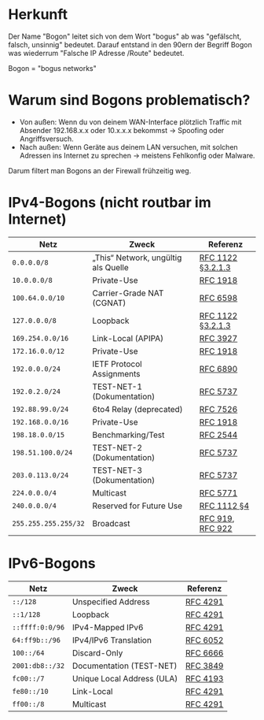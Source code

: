 # Herkunft

Der Name "Bogon" leitet sich von dem Wort "bogus" ab was "gefälscht, falsch, unsinnig" bedeutet.
Darauf entstand in den 90ern der Begriff Bogon was wiederrum "Falsche IP Adresse /Route" bedeutet.

Bogon = "bogus networks"

# Warum sind Bogons problematisch?

- Von außen: Wenn du von deinem WAN-Interface plötzlich Traffic mit Absender 192.168.x.x oder 10.x.x.x bekommst → Spoofing oder Angriffsversuch.
- Nach außen: Wenn Geräte aus deinem LAN versuchen, mit solchen Adressen ins Internet zu sprechen → meistens Fehlkonfig oder Malware.
  
Darum filtert man Bogons an der Firewall frühzeitig weg.

# IPv4-Bogons (nicht routbar im Internet)

| Netz                 | Zweck                               | Referenz                                                                                                         |
| -------------------- | ----------------------------------- | ---------------------------------------------------------------------------------------------------------------- |
| `0.0.0.0/8`          | „This“ Network, ungültig als Quelle | [RFC 1122 §3.2.1.3](https://datatracker.ietf.org/doc/html/rfc1122)                                               |
| `10.0.0.0/8`         | Private-Use                         | [RFC 1918](https://datatracker.ietf.org/doc/html/rfc1918)                                                        |
| `100.64.0.0/10`      | Carrier-Grade NAT (CGNAT)           | [RFC 6598](https://datatracker.ietf.org/doc/html/rfc6598)                                                        |
| `127.0.0.0/8`        | Loopback                            | [RFC 1122 §3.2.1.3](https://datatracker.ietf.org/doc/html/rfc1122)                                               |
| `169.254.0.0/16`     | Link-Local (APIPA)                  | [RFC 3927](https://datatracker.ietf.org/doc/html/rfc3927)                                                        |
| `172.16.0.0/12`      | Private-Use                         | [RFC 1918](https://datatracker.ietf.org/doc/html/rfc1918)                                                        |
| `192.0.0.0/24`       | IETF Protocol Assignments           | [RFC 6890](https://datatracker.ietf.org/doc/html/rfc6890)                                                        |
| `192.0.2.0/24`       | TEST-NET-1 (Dokumentation)          | [RFC 5737](https://datatracker.ietf.org/doc/html/rfc5737)                                                        |
| `192.88.99.0/24`     | 6to4 Relay (deprecated)             | [RFC 7526](https://datatracker.ietf.org/doc/html/rfc7526)                                                        |
| `192.168.0.0/16`     | Private-Use                         | [RFC 1918](https://datatracker.ietf.org/doc/html/rfc1918)                                                        |
| `198.18.0.0/15`      | Benchmarking/Test                   | [RFC 2544](https://datatracker.ietf.org/doc/html/rfc2544)                                                        |
| `198.51.100.0/24`    | TEST-NET-2 (Dokumentation)          | [RFC 5737](https://datatracker.ietf.org/doc/html/rfc5737)                                                        |
| `203.0.113.0/24`     | TEST-NET-3 (Dokumentation)          | [RFC 5737](https://datatracker.ietf.org/doc/html/rfc5737)                                                        |
| `224.0.0.0/4`        | Multicast                           | [RFC 5771](https://datatracker.ietf.org/doc/html/rfc5771)                                                        |
| `240.0.0.0/4`        | Reserved for Future Use             | [RFC 1112 §4](https://datatracker.ietf.org/doc/html/rfc1112)                                                     |
| `255.255.255.255/32` | Broadcast                           | [RFC 919](https://datatracker.ietf.org/doc/html/rfc919), [RFC 922](https://datatracker.ietf.org/doc/html/rfc922) |

# IPv6-Bogons

| Netz            | Zweck                      | Referenz                                                  |
| --------------- | -------------------------- | --------------------------------------------------------- |
| `::/128`        | Unspecified Address        | [RFC 4291](https://datatracker.ietf.org/doc/html/rfc4291) |
| `::1/128`       | Loopback                   | [RFC 4291](https://datatracker.ietf.org/doc/html/rfc4291) |
| `::ffff:0:0/96` | IPv4-Mapped IPv6           | [RFC 4291](https://datatracker.ietf.org/doc/html/rfc4291) |
| `64:ff9b::/96`  | IPv4/IPv6 Translation      | [RFC 6052](https://datatracker.ietf.org/doc/html/rfc6052) |
| `100::/64`      | Discard-Only               | [RFC 6666](https://datatracker.ietf.org/doc/html/rfc6666) |
| `2001:db8::/32` | Documentation (TEST-NET)   | [RFC 3849](https://datatracker.ietf.org/doc/html/rfc3849) |
| `fc00::/7`      | Unique Local Address (ULA) | [RFC 4193](https://datatracker.ietf.org/doc/html/rfc4193) |
| `fe80::/10`     | Link-Local                 | [RFC 4291](https://datatracker.ietf.org/doc/html/rfc4291) |
| `ff00::/8`      | Multicast                  | [RFC 4291](https://datatracker.ietf.org/doc/html/rfc4291) |

